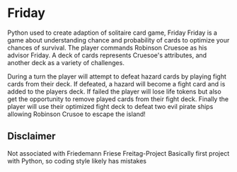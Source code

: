 # Friday
Python used to create adaption of solitaire card game, Friday
Friday is a game about understanding chance and probability of cards to optimize your chances of survival. The player commands Robinson Cruesoe as his advisor Friday. A deck of cards represents Cruesoe's attributes, and another deck as a variety of challenges.

During a turn the player will attempt to defeat hazard cards by playing fight cards from their deck. If defeated, a hazard will become a fight card and is added to the players deck. If failed the player will lose life tokens but also get the opportunity to remove played cards from their fight deck. Finally the player will use their optimized fight deck to defeat two evil pirate ships allowing Robinson Crusoe to escape the island!


## Disclaimer
Not associated with Friedemann Friese Freitag-Project
Basically first project with Python, so coding style likely has mistakes


